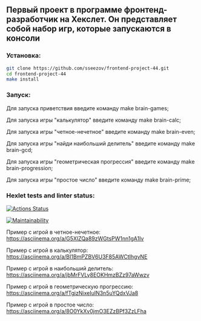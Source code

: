 ## Первый проект в программе фронтенд-разработчик на Хекслет. Он представляет собой набор игр, которые запускаются в консоли

### Установка:
```bash
git clone https://github.com/sseezov/frontend-project-44.git
cd frontend-project-44
make install
```

### Запуск:
Для запуска приветствия введите команду make brain-games;

Для запуска игры "калькулятор" введите команду make brain-calc;

Для запуска игры "четное-нечетное" введите команду make brain-even;

Для запуска игры "найди наибольший делитель" введите команду make brain-gcd;

Для запуска игры "геометрическая прогрессия" введите команду make brain-progression;

Для запуска игры "простое число" введите команду make brain-prime;


### Hexlet tests and linter status:
[![Actions Status](https://github.com/sseezov/frontend-project-44/workflows/hexlet-check/badge.svg)](https://github.com/sseezov/frontend-project-44/actions)

[![Maintainability](https://api.codeclimate.com/v1/badges/21aa19ce9cb07c0c395b/maintainability)](https://codeclimate.com/github/sseezov/frontend-project-44/maintainability)

Пример с игрой в четное-нечетное:
https://asciinema.org/a/G5XlZQa89zWGtsPW1nn1gA1Iv

Пример с игрой в калькулятор:
https://asciinema.org/a/BI1BmPZBV6U3F85AWCtIhgvNE

Пример с игрой в наибольший делитель:
https://asciinema.org/a/jbMrFVLy8EOKHmzBZz97aWwzv

Пример с игрой в геометрическую прогрессию:
https://asciinema.org/a/fTgjzNixeIuIN3n5uYQdxVJa8

Пример с игрой в простое число:
https://asciinema.org/a/8O0YkXv0jmO3EZzBPf3ZzLFha
